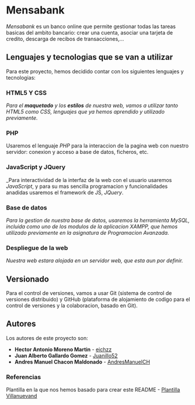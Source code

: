 ﻿# Mensabank

_*Mensabank*_ es un banco online que permite gestionar todas las tareas basicas del ambito bancario:
crear una cuenta, asociar una tarjeta de credito, descarga de recibos de transacciones,...

## Lenguajes y tecnologias que se van a utilizar

Para este proyecto, hemos decidido contar con los siguientes lenguajes y tecnologias:

### HTML5 Y CSS

_Para el **maquetado** y los **estilos** de nuestra web, vamos a utilizar tanto _HTML5_ como _CSS_, lenguajes que ya hemos aprendido y utilizado previamente._

### PHP

Usaremos el lenguaje _PHP_ para la interaccion de la pagina web con nuestro servidor: conexion y acceso a base de datos, ficheros, etc.

### JavaScript y JQuery

_Para interactividad de la interfaz de la web con el usuario usaremos _JavaScript_, y para su mas sencilla programacion y funcionalidades anadidas usaremos el framework de JS, _JQuery_.

### Base de datos
_Para la gestion de nuestra base de datos, usaremos la herramienta _MySQL_, incluida como uno de los modulos de la aplicacion _XAMPP_, que hemos utilizado previamente en la asignatura de Programacion Avanzada._

### Despliegue de la web

_Nuestra web estara alojada en un servidor web, que esta aun por definir._


## Versionado

Para el control de versiones, vamos a usar Git (sistema de control de versiones distribuido) 
y GitHub (plataforma de alojamiento de codigo para el control de versiones y la colaboracion, basado en Git).

## Autores

Los autores de este proyecto son:

* **Hector Antonio Moreno Martin** - [eichzz](https://github.com/EichZz/)
* **Juan Alberto Gallardo Gomez** - [Juanillo52](https://github.com/Juanillo52)
* **Andres Manuel Chacon Maldonado** - [AndresManuelCH](https://github.com/AndresManuelCH)

### Referencias
Plantilla en la que nos hemos basado para crear este README - [Plantilla Villanuevand](https://gist.github.com/Villanuevand/6386899f70346d4580c723232524d35a#file-readme-espanol-md)